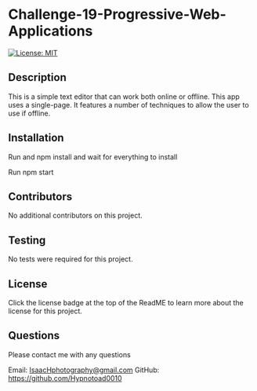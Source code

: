 # Challenge-19-Progressive-Web-Applications

[![License: MIT](https://img.shields.io/badge/License-MIT-blue.svg)](https://opensource.org/licenses/MIT)

## Description

This is a simple text editor that can work both online or offline. This app uses a single-page. It features a number of techniques to allow the user to use if offline. 

## Installation

Run and npm install and wait for everything to install

Run npm start

## Contributors

No additional contributors on this project. 

## Testing

No tests were required for this project. 

## License

Click the license badge at the top of the ReadME to learn more about the license for this project. 

## Questions

Please contact me with any questions

Email: IsaacHphotography@gmail.com
GitHub: https://github.com/Hypnotoad0010

